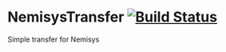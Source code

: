 # NemisysTransfer [![Build Status](http://93.95.97.52:8080/buildStatus/icon?job=NemisysTransfer)](http://93.95.97.52:8080/job/NemisysTransfer/)
Simple transfer for Nemisys

